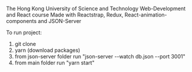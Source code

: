 The Hong Kong University of Science and Technology Web-Development and React course 
Made with Reactstrap, Redux, React-animation-components and JSON-Server

To run project:

1) git clone
2) yarn (download packages)
3) from json-server folder run "json-server --watch db.json --port 3001"
4) from main folder run "yarn start"
